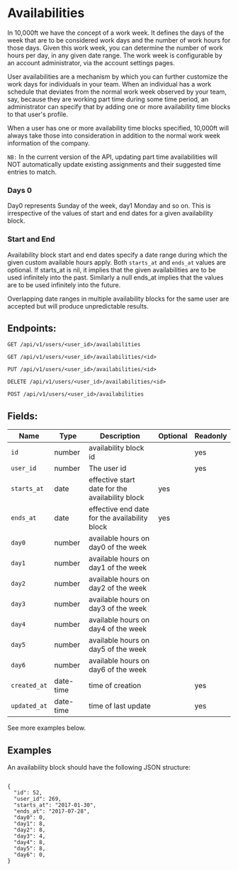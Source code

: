 # Availabilities

In 10,000ft we have the concept of a work week. It defines the days of the week that are to be considered work days and the number of work hours for those days. Given this work week, you can determine the number of work hours per day, in any given date range. The work week is configurable by an account administrator, via the account settings pages.

User availabilities are a mechanism by which you can further customize the work days for individuals in your team. When an individual has a work schedule that deviates from the normal work week observed by your team, say, because they are working part time during some time period, an administrator can specify that by adding one or more availability time blocks to that user's profile.

When a user has one or more availability time blocks specified, 10,000ft will always take those into consideration in addition to the normal work week information of the company.

`NB:` In the current version of the API, updating part time availabilities will NOT automatically update existing assignments and their suggested time entries to match.

### Days 0

Day0 represents Sunday of the week, day1 Monday and so on. This is irrespective of the values of start and end dates for a given availability block.

### Start and End

Availability block start and end dates specify a date range during which the given custom available hours apply. Both `starts_at` and `ends_at` values are optional. If starts_at is nil, it implies that the given availabilities are to be used infinitely into the past. Similarly a null ends_at implies that the values are to be used infinitely into the future.

Overlapping date ranges in multiple availability blocks for the same user are accepted but will produce unpredictable results.

## Endpoints:

```
GET /api/v1/users/<user_id>/availabilities

GET /api/v1/users/<user_id>/availabilities/<id>

PUT /api/v1/users/<user_id>/availabilities/<id>

DELETE /api/v1/users/<user_id>/availabilities/<id>

POST /api/v1/users/<user_id>/availabilities
```

## Fields:

| **Name** | **Type** | **Description** | **Optional** | **Readonly** |
| -------- | -------- | --------------- | ------------ | ------------- |
| `id` | number | availability block id |  | yes |
| `user_id` | number | The user id |  | yes |
| `starts_at` | date | effective start date for the availability block | yes | |
| `ends_at` | date | effective end date for the availability block | yes | |
| `day0` | number | available hours on day0 of the week | | |
| `day1` | number | available hours on day1 of the week | | |
| `day2` | number | available hours on day2 of the week | | |
| `day3` | number | available hours on day3 of the week | | |
| `day4` | number | available hours on day4 of the week | | |
| `day5` | number | available hours on day5 of the week | | |
| `day6` | number | available hours on day6 of the week | | |
| `created_at` | date-time | time of creation | | yes |
| `updated_at` | date-time | time of last update | | yes |


See more examples below.

## Examples

An availability block should have the following JSON structure:

```

{
  "id": 52,
  "user_id": 269,
  "starts_at": "2017-01-30",
  "ends_at": "2017-07-28",
  "day0": 0,
  "day1": 8,
  "day2": 8,
  "day3": 4,
  "day4": 8,
  "day5": 8,
  "day6": 0,
}
```
